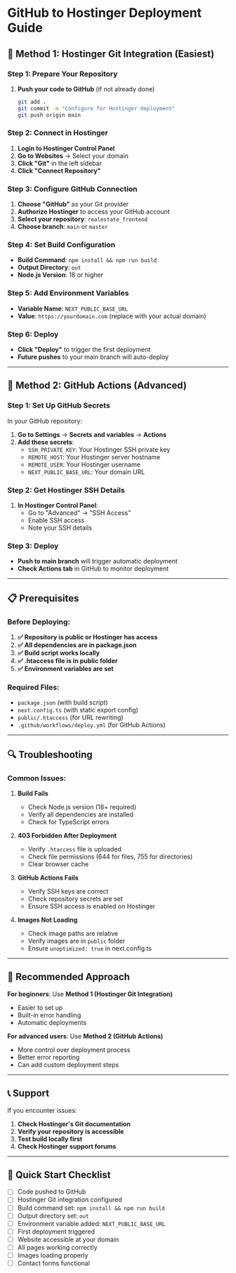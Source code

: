 # GitHub to Hostinger Deployment Guide

## 🚀 **Method 1: Hostinger Git Integration (Easiest)**

### Step 1: Prepare Your Repository
1. **Push your code to GitHub** (if not already done)
   ```bash
   git add .
   git commit -m "Configure for Hostinger deployment"
   git push origin main
   ```

### Step 2: Connect in Hostinger
1. **Login to Hostinger Control Panel**
2. **Go to Websites** → Select your domain
3. **Click "Git"** in the left sidebar
4. **Click "Connect Repository"**

### Step 3: Configure GitHub Connection
1. **Choose "GitHub"** as your Git provider
2. **Authorize Hostinger** to access your GitHub account
3. **Select your repository**: `realestate_frontend`
4. **Choose branch**: `main` or `master`

### Step 4: Set Build Configuration
- **Build Command**: `npm install && npm run build`
- **Output Directory**: `out`
- **Node.js Version**: 18 or higher

### Step 5: Add Environment Variables
- **Variable Name**: `NEXT_PUBLIC_BASE_URL`
- **Value**: `https://yourdomain.com` (replace with your actual domain)

### Step 6: Deploy
- **Click "Deploy"** to trigger the first deployment
- **Future pushes** to your main branch will auto-deploy

---

## 🔧 **Method 2: GitHub Actions (Advanced)**

### Step 1: Set Up GitHub Secrets
In your GitHub repository:
1. **Go to Settings** → **Secrets and variables** → **Actions**
2. **Add these secrets**:
   - `SSH_PRIVATE_KEY`: Your Hostinger SSH private key
   - `REMOTE_HOST`: Your Hostinger server hostname
   - `REMOTE_USER`: Your Hostinger username
   - `NEXT_PUBLIC_BASE_URL`: Your domain URL

### Step 2: Get Hostinger SSH Details
1. **In Hostinger Control Panel**:
   - Go to "Advanced" → "SSH Access"
   - Enable SSH access
   - Note your SSH details

### Step 3: Deploy
- **Push to main branch** will trigger automatic deployment
- **Check Actions tab** in GitHub to monitor deployment

---

## 📋 **Prerequisites**

### Before Deploying:
1. **✅ Repository is public or Hostinger has access**
2. **✅ All dependencies are in package.json**
3. **✅ Build script works locally**
4. **✅ .htaccess file is in public folder**
5. **✅ Environment variables are set**

### Required Files:
- `package.json` (with build script)
- `next.config.ts` (with static export config)
- `public/.htaccess` (for URL rewriting)
- `.github/workflows/deploy.yml` (for GitHub Actions)

---

## 🔍 **Troubleshooting**

### Common Issues:

1. **Build Fails**
   - Check Node.js version (18+ required)
   - Verify all dependencies are installed
   - Check for TypeScript errors

2. **403 Forbidden After Deployment**
   - Verify `.htaccess` file is uploaded
   - Check file permissions (644 for files, 755 for directories)
   - Clear browser cache

3. **GitHub Actions Fails**
   - Verify SSH keys are correct
   - Check repository secrets are set
   - Ensure SSH access is enabled on Hostinger

4. **Images Not Loading**
   - Check image paths are relative
   - Verify images are in `public` folder
   - Ensure `unoptimized: true` in next.config.ts

---

## 🎯 **Recommended Approach**

**For beginners**: Use **Method 1 (Hostinger Git Integration)**
- Easier to set up
- Built-in error handling
- Automatic deployments

**For advanced users**: Use **Method 2 (GitHub Actions)**
- More control over deployment process
- Better error reporting
- Can add custom deployment steps

---

## 📞 **Support**

If you encounter issues:
1. **Check Hostinger's Git documentation**
2. **Verify your repository is accessible**
3. **Test build locally first**
4. **Check Hostinger support forums**

---

## 🚀 **Quick Start Checklist**

- [ ] Code pushed to GitHub
- [ ] Hostinger Git integration configured
- [ ] Build command set: `npm install && npm run build`
- [ ] Output directory set: `out`
- [ ] Environment variable added: `NEXT_PUBLIC_BASE_URL`
- [ ] First deployment triggered
- [ ] Website accessible at your domain
- [ ] All pages working correctly
- [ ] Images loading properly
- [ ] Contact forms functional 